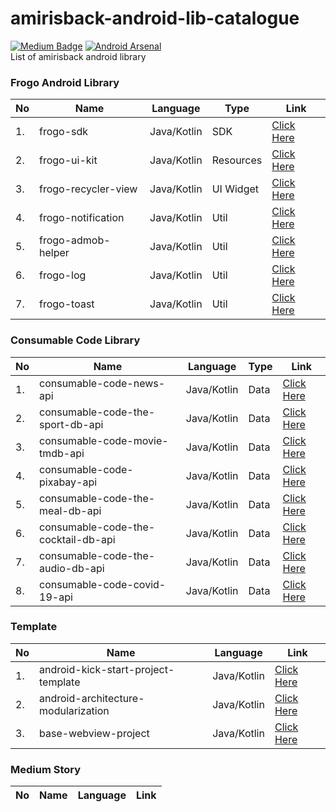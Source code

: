 # amirisback-android-lib-catalogue
[![Medium Badge](https://img.shields.io/badge/-faisalamircs-black?style=flat-square&logo=Medium&logoColor=white&link=https://medium.com/@fiqryq)](https://medium.com/@faisalamircs)
[![Android Arsenal](https://img.shields.io/badge/Android%20Arsenal-amirisback-brightgreen.svg?style=flat-square)](https://android-arsenal.com/user/amirisback) <br>
List of amirisback android library

### Frogo Android Library
| No  | Name                | Language    | Type      | Link                                                            |
| --- | ------------------- | ----------- | --------- | --------------------------------------------------------------- |
| 1.  | frogo-sdk           | Java/Kotlin | SDK       | [Click Here](https://github.com/amirisback/frogo-sdk)           |
| 2.  | frogo-ui-kit        | Java/Kotlin | Resources | [Click Here](https://github.com/amirisback/frogo-ui-kit)        |
| 3.  | frogo-recycler-view | Java/Kotlin | UI Widget | [Click Here](https://github.com/amirisback/frogo-recycler-view) |
| 4.  | frogo-notification  | Java/Kotlin | Util      | [Click Here](https://github.com/amirisback/frogo-notification)  |
| 5.  | frogo-admob-helper  | Java/Kotlin | Util      | [Click Here](https://github.com/amirisback/frogo-admob-helper)  |
| 6.  | frogo-log           | Java/Kotlin | Util      | [Click Here](https://github.com/amirisback/frogo-log)           |
| 7.  | frogo-toast         | Java/Kotlin | Util      | [Click Here](https://github.com/amirisback/frogo-toast)         |

### Consumable Code Library
| No  | Name                                | Language    | Type | Link                                                                            |
| --- | ----------------------------------- | ----------- | ---- | ------------------------------------------------------------------------------- |
| 1.  | consumable-code-news-api            | Java/Kotlin | Data | [Click Here](https://github.com/amirisback/consumable-code-news-api)            |
| 2.  | consumable-code-the-sport-db-api    | Java/Kotlin | Data | [Click Here](https://github.com/amirisback/consumable-code-the-sport-db-api)    |
| 3.  | consumable-code-movie-tmdb-api      | Java/Kotlin | Data | [Click Here](https://github.com/amirisback/consumable-code-movie-tmdb-api)      |
| 4.  | consumable-code-pixabay-api         | Java/Kotlin | Data | [Click Here](https://github.com/amirisback/consumable-code-pixabay-api)         |
| 5.  | consumable-code-the-meal-db-api     | Java/Kotlin | Data | [Click Here](https://github.com/amirisback/consumable-code-the-meal-db-api)     |
| 6.  | consumable-code-the-cocktail-db-api | Java/Kotlin | Data | [Click Here](https://github.com/amirisback/consumable-code-the-cocktail-db-api) |
| 7.  | consumable-code-the-audio-db-api    | Java/Kotlin | Data | [Click Here](https://github.com/amirisback/consumable-code-the-audio-db-api)    |
| 8.  | consumable-code-covid-19-api        | Java/Kotlin | Data | [Click Here](https://github.com/amirisback/consumable-code-covid-19-api)        |

### Template
| No  | Name                                | Language    | Link                                                                            |
| --- | ----------------------------------- | ----------- | ------------------------------------------------------------------------------- |
| 1.  | android-kick-start-project-template | Java/Kotlin | [Click Here](https://github.com/amirisback/android-kick-start-project-template) |
| 2.  | android-architecture-modularization | Java/Kotlin | [Click Here](https://github.com/amirisback/android-architecture-modularization) |
| 3.  | base-webview-project                | Java/Kotlin | [Click Here](https://github.com/amirisback/base-webview-project)                |


### Medium Story
| No  | Name                                | Language    | Link                                                                            |
| --- | ----------------------------------- | ----------- | ------------------------------------------------------------------------------- |
